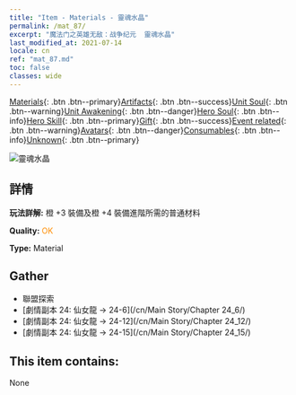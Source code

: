 ```yaml
---
title: "Item - Materials - 靈魂水晶"
permalink: /mat_87/
excerpt: "魔法门之英雄无敌：战争纪元  靈魂水晶"
last_modified_at: 2021-07-14
locale: cn
ref: "mat_87.md"
toc: false
classes: wide
---
```

 [Materials](/ItemsCN/){: .btn .btn--primary}[Artifacts](/ItemsCN/Artifacts/){: .btn .btn--success}[Unit Soul](/ItemsCN/UnitSoul/){: .btn .btn--warning}[Unit Awakening](/ItemsCN/UnitAwakening/){: .btn .btn--danger}[Hero Soul](/ItemsCN/HeroSoul/){: .btn .btn--info}[Hero Skill](/ItemsCN/HeroSkill/){: .btn .btn--primary}[Gift](/ItemsCN/Gift/){: .btn .btn--success}[Event related](/ItemsCN/Events/){: .btn .btn--warning}[Avatars](/ItemsCN/Avatars/){: .btn .btn--danger}[Consumables](/ItemsCN/Consumables/){: .btn .btn--info}[Unknown](/ItemsCN/Unknown/){: .btn .btn--primary}

 ![靈魂水晶](/images/t/i_cailiao_shuijing3.png)

## 詳情
 **玩法詳解:** 橙 +3 裝備及橙 +4 裝備進階所需的普通材料

 **Quality:** <span style="color: #FF8C00">OK</span>

 **Type:** Material

## Gather

*    聯盟探索 
*    [劇情副本 24: 仙女龍 -> 24-6](/cn/Main Story/Chapter 24_6/) 
*    [劇情副本 24: 仙女龍 -> 24-12](/cn/Main Story/Chapter 24_12/) 
*    [劇情副本 24: 仙女龍 -> 24-15](/cn/Main Story/Chapter 24_15/) 

## This item contains:

  None

